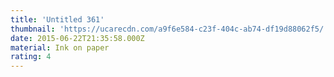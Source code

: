 ```yaml
---
title: 'Untitled 361'
thumbnail: 'https://ucarecdn.com/a9f6e584-c23f-404c-ab74-df19d88062f5/'
date: 2015-06-22T21:35:58.000Z
material: Ink on paper
rating: 4
---
```

